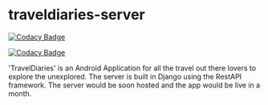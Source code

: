 # traveldiaries-server
[![Codacy Badge](https://api.codacy.com/project/badge/Grade/e57d519bb6d84b90ace12dc7440d3ea1)](https://www.codacy.com/app/Yash-LadhaOrganization/traveldiaries-server?utm_source=github.com&amp;utm_medium=referral&amp;utm_content=RajuKoushik/traveldiaries-server&amp;utm_campaign=Badge_Grade)

[![Codacy Badge](https://api.codacy.com/project/badge/Grade/e57d519bb6d84b90ace12dc7440d3ea1)](https://www.codacy.com/app/Yash-LadhaOrganization/traveldiaries-server?utm_source=github.com&utm_medium=referral&utm_content=RajuKoushik/traveldiaries-server&utm_campaign=badger)

'TravelDiaries' is an Android Application for all the travel out there lovers to explore the unexplored. The server is built in Django using the RestAPI framework.
The server would be soon hosted and the app would be live in a month.
